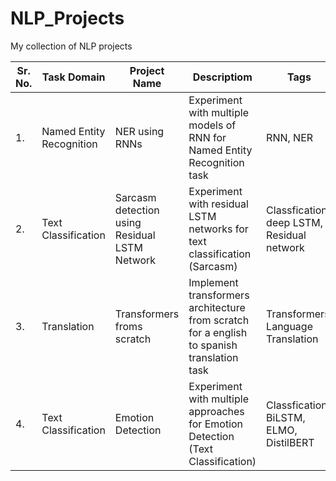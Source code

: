 # NLP_Projects
My collection of NLP projects

| Sr. No.  | Task Domain  | Project Name  | Descriptiom | Tags |
| -------------| -------------| ------------- | ------------- | ------------- |
| 1. | Named Entity Recognition | NER using RNNs  | Experiment with multiple models of RNN for Named Entity Recognition task  | RNN, NER |
| 2. | Text Classification | Sarcasm detection using Residual LSTM Network  | Experiment with residual LSTM networks for text classification (Sarcasm)  | Classfication, deep LSTM, Residual network|
| 3. | Translation | Transformers froms scratch | Implement transformers architecture from scratch for a english to spanish translation task | Transformers, Language Translation|
| 4. | Text Classification | Emotion Detection | Experiment with multiple approaches for Emotion Detection (Text Classification)  | Classfication, BiLSTM, ELMO, DistilBERT|